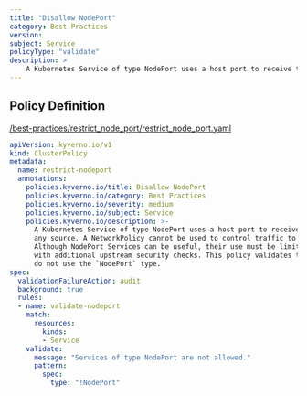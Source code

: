 ```yaml
---
title: "Disallow NodePort"
category: Best Practices
version: 
subject: Service
policyType: "validate"
description: >
    A Kubernetes Service of type NodePort uses a host port to receive traffic from any source. A NetworkPolicy cannot be used to control traffic to host ports. Although NodePort Services can be useful, their use must be limited to Services with additional upstream security checks. This policy validates that any new Services do not use the `NodePort` type.
---
```


## Policy Definition
<a href="https://github.com/kyverno/policies/raw/main//best-practices/restrict_node_port/restrict_node_port.yaml" target="-blank">/best-practices/restrict_node_port/restrict_node_port.yaml</a>

```yaml
apiVersion: kyverno.io/v1
kind: ClusterPolicy
metadata:
  name: restrict-nodeport
  annotations:
    policies.kyverno.io/title: Disallow NodePort
    policies.kyverno.io/category: Best Practices
    policies.kyverno.io/severity: medium
    policies.kyverno.io/subject: Service
    policies.kyverno.io/description: >-
      A Kubernetes Service of type NodePort uses a host port to receive traffic from
      any source. A NetworkPolicy cannot be used to control traffic to host ports.
      Although NodePort Services can be useful, their use must be limited to Services
      with additional upstream security checks. This policy validates that any new Services
      do not use the `NodePort` type.
spec:
  validationFailureAction: audit
  background: true
  rules:
  - name: validate-nodeport
    match:
      resources:
        kinds:
        - Service
    validate:
      message: "Services of type NodePort are not allowed."
      pattern:
        spec:
          type: "!NodePort"
```
